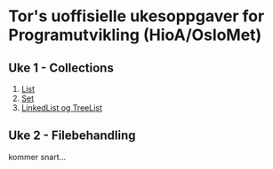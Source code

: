 # Tor's uoffisielle ukesoppgaver for Programutvikling (HioA/OsloMet)

## Uke 1 - Collections

1. [List](https://github.com/Nudua/programutvikling/tree/master/uke1/list.md)
2. [Set](https://github.com/Nudua/programutvikling/tree/master/uke1/set.md)
3. [LinkedList og TreeList](https://github.com/Nudua/programutvikling/tree/master/uke1/other.md)


## Uke 2 - Filebehandling

kommer snart...